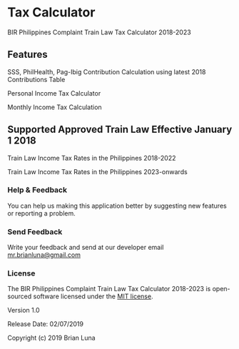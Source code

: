 # Tax Calculator
BIR Philippines Complaint Train Law Tax Calculator 2018-2023

## Features
SSS, PhilHealth, Pag-Ibig Contribution Calculation using latest 2018 Contributions Table

Personal Income Tax Calculator

Monthly Income Tax Calculation

## Supported Approved Train Law Effective January 1 2018

Train Law Income Tax Rates in the Philippines 2018-2022

Train Law Income Tax Rates in the Philippines 2023-onwards

### Help & Feedback

You can help us making this application better by suggesting new features or reporting a problem.

### Send Feedback

Write your feedback and send at our developer email mr.brianluna@gmail.com


### License 
The BIR Philippines Complaint Train Law Tax Calculator 2018-2023  is open-sourced software licensed under the [MIT license](https://opensource.org/licenses/MIT).

Version 1.0

Release Date: 02/07/2019

Copyright (c) 2019 Brian Luna
